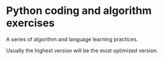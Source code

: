# Python coding and algorithm exercises

A series of algorithm and language learning practices.

Usually the highest version will be the most optimized version.

